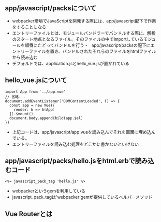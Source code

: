 ## app/javascript/packsについて
- webpacker環境でJavaScriptを開発する際には、app/javascript配下で作業をすることになる
- エントリーファイルとは、モジュールバンドラーでバンドルする際に、解析のスタート地点となるファイル。そのファイルの中でimportしているモジュールを順番にたどってバンドルを行う
-　app/javascript/packsの配下にエントリーファイルを置き、バンドルされたそれらのファイルをhtmlファイルから読み込む
- デフォルトでは、application.jsとhello_vue.jsが置かれている

## hello_vue.jsについて

```
import App from '../app.vue'
// 省略...
document.addEventListener('DOMContentLoaded', () => {
  const app = new Vue({
    render: h => h(App)
  }).$mount()
  document.body.appendChild(app.$el)
})
```
- 上記コードは、app/javascript/app.vueを読み込んでそれを画面に埋め込んでいる。
- エントリーファイルを読み込む処理をどこかに書かないといけない

## app/javascript/packs/hello.jsをhtml.erbで読み込むコード
```
<%= javascript_pack_tag 'hello.js' %>
```
- webpackerというgemを利用している
- javascript_pack_tagは'webpacker'gemが提供しているヘルパーメソッド

## Vue Routerとは
